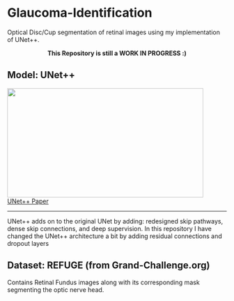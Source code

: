 # Glaucoma-Identification
Optical Disc/Cup segmentation of retinal images using my implementation of UNet++. 

<p align="center">
 <b>This Repository is still a WORK IN PROGRESS :) </b>
</p>

## Model: UNet++ 
<img src="https://miro.medium.com/max/658/1*ExIkm6cImpPgpetFW1kwyQ.png" width="450" height="250">
<a href="https://arxiv.org/abs/1807.10165">UNet++ Paper</a>

<hr>

<p>
 UNet++ adds on to the original UNet by adding: redesigned skip pathways, dense skip connections, and deep supervision. 
In this repository I have changed the UNet++ architecture a bit by adding residual connections and dropout layers
</p>

## Dataset: REFUGE (from Grand-Challenge.org)
Contains Retinal Fundus images along with its corresponding mask segmenting the optic nerve head.
